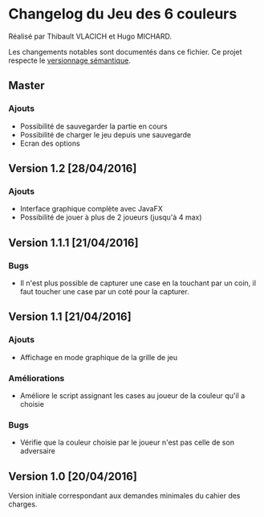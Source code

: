 # Changelog du Jeu des 6 couleurs

Réalisé par Thibault VLACICH et Hugo MICHARD.

Les changements notables sont documentés dans ce fichier. Ce projet respecte le [versionnage sémantique](http://semver.org/).

## Master

### Ajouts
- Possibilité de sauvegarder la partie en cours
- Possibilité de charger le jeu depuis une sauvegarde
- Ecran des options

## Version 1.2 [28/04/2016]

### Ajouts
- Interface graphique complète avec JavaFX
- Possibilité de jouer à plus de 2 joueurs (jusqu'à 4 max)

## Version 1.1.1 [21/04/2016]

### Bugs
- Il n'est plus possible de capturer une case en la touchant par un coin, il faut toucher une case par un coté pour la capturer.

## Version 1.1 [21/04/2016]

### Ajouts
- Affichage en mode graphique de la grille de jeu

### Améliorations
- Améliore le script assignant les cases au joueur de la couleur qu'il a choisie

### Bugs
- Vérifie que la couleur choisie par le joueur n'est pas celle de son adversaire

## Version 1.0 [20/04/2016]
Version initiale correspondant aux demandes minimales du cahier des charges.
